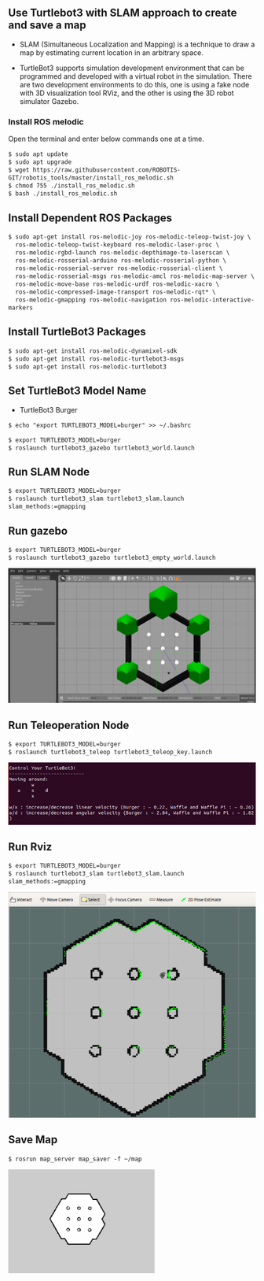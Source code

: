 
## Use Turtlebot3 with SLAM approach to create and save a map

 - SLAM (Simultaneous Localization and Mapping) is a technique to draw a map by estimating current location in an arbitrary space.

 - TurtleBot3 supports simulation development environment that can be programmed and developed with a virtual robot in the simulation. There are two development environments to do this, one is using a fake node with 3D visualization tool RViz, and the other is using the 3D robot simulator Gazebo.



### Install ROS melodic

Open the terminal and enter below commands one at a time.
```
$ sudo apt update
$ sudo apt upgrade
$ wget https://raw.githubusercontent.com/ROBOTIS-GIT/robotis_tools/master/install_ros_melodic.sh
$ chmod 755 ./install_ros_melodic.sh 
$ bash ./install_ros_melodic.sh

```

## Install Dependent ROS Packages
```
$ sudo apt-get install ros-melodic-joy ros-melodic-teleop-twist-joy \
  ros-melodic-teleop-twist-keyboard ros-melodic-laser-proc \
  ros-melodic-rgbd-launch ros-melodic-depthimage-to-laserscan \
  ros-melodic-rosserial-arduino ros-melodic-rosserial-python \
  ros-melodic-rosserial-server ros-melodic-rosserial-client \
  ros-melodic-rosserial-msgs ros-melodic-amcl ros-melodic-map-server \
  ros-melodic-move-base ros-melodic-urdf ros-melodic-xacro \
  ros-melodic-compressed-image-transport ros-melodic-rqt* \
  ros-melodic-gmapping ros-melodic-navigation ros-melodic-interactive-markers
```

## Install TurtleBot3 Packages
```
$ sudo apt-get install ros-melodic-dynamixel-sdk
$ sudo apt-get install ros-melodic-turtlebot3-msgs
$ sudo apt-get install ros-melodic-turtlebot3
```

## Set TurtleBot3 Model Name
 
  - TurtleBot3 Burger

```
$ echo "export TURTLEBOT3_MODEL=burger" >> ~/.bashrc
```
```
$ export TURTLEBOT3_MODEL=burger
$ roslaunch turtlebot3_gazebo turtlebot3_world.launch
```

## Run SLAM Node
```
$ export TURTLEBOT3_MODEL=burger
$ roslaunch turtlebot3_slam turtlebot3_slam.launch slam_methods:=gmapping
```

## Run gazebo
```
$ export TURTLEBOT3_MODEL=burger
$ roslaunch turtlebot3_gazebo turtlebot3_empty_world.launch
```
![image](Gazebo.png)

## Run Teleoperation Node

```
$ export TURTLEBOT3_MODEL=burger
$ roslaunch turtlebot3_teleop turtlebot3_teleop_key.launch
```

![image](Teleoperation.png)

## Run Rviz

```
$ export TURTLEBOT3_MODEL=burger
$ roslaunch turtlebot3_slam turtlebot3_slam.launch slam_methods:=gmapping
```
![image](Rviz.png)

## Save Map

```
$ rosrun map_server map_saver -f ~/map
```
![image](map.png)



